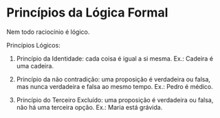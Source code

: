 # Princípios da Lógica Formal

Nem todo raciocínio é lógico.

Princípios Lógicos:

1. Princípio da Identidade: cada coisa é igual a si mesma.
   Ex.: Cadeira é uma cadeira.

2. Princípio da não contradição: uma proposição é verdadeira ou falsa, mas nunca verdadeira e falsa ao mesmo tempo.
   Ex.: Pedro é médico.

3. Princípio do Terceiro Excluído: uma proposição é verdadeira ou falsa, não há uma terceira opção.
   Ex.: Maria está grávida.
